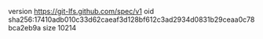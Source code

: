 version https://git-lfs.github.com/spec/v1
oid sha256:17410adb010c33d62caeaf3d128bf612c3ad2934d0831b29ceaa0c78bca2eb9a
size 10214
